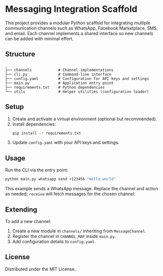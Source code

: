 # Messaging Integration Scaffold

This project provides a modular Python scaffold for integrating multiple
communication channels such as WhatsApp, Facebook Marketplace, SMS, and
email. Each channel implements a shared interface so new channels can be
added with minimal effort.

## Structure

```
.
├── channels            # Channel implementations
├── cli.py              # Command-line interface
├── config.yaml         # Configuration for API keys and settings
├── main.py             # Application entry point
├── requirements.txt    # Python dependencies
└── utils               # Helper utilities (configuration loader)
```

## Setup

1. Create and activate a virtual environment (optional but recommended).
2. Install dependencies:
   ```bash
   pip install -r requirements.txt
   ```
3. Update `config.yaml` with your API keys and settings.

## Usage

Run the CLI via the entry point:

```bash
python main.py whatsapp send +123456 "Hello world"
```

This example sends a WhatsApp message. Replace the channel and action as
needed; `receive` will fetch messages for the chosen channel.

## Extending

To add a new channel:

1. Create a new module in `channels/` inheriting from `MessageChannel`.
2. Register the channel in `CHANNEL_MAP` inside `main.py`.
3. Add configuration details to `config.yaml`.

## License

Distributed under the MIT License.
